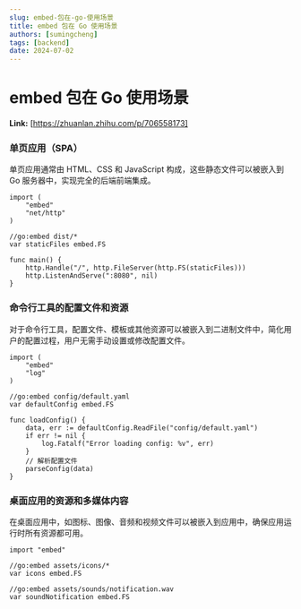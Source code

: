 ```yaml
---
slug: embed-包在-go-使用场景
title: embed 包在 Go 使用场景
authors: [sumingcheng]
tags: [backend]
date: 2024-07-02
---
```


# embed 包在 Go 使用场景



 **Link:** [https://zhuanlan.zhihu.com/p/706558173]

### 单页应用（SPA）  

单页应用通常由 HTML、CSS 和 JavaScript 构成，这些静态文件可以被嵌入到 Go 服务器中，实现完全的后端前端集成。

```
import (
    "embed"
    "net/http"
)
​
//go:embed dist/*
var staticFiles embed.FS
​
func main() {
    http.Handle("/", http.FileServer(http.FS(staticFiles)))
    http.ListenAndServe(":8080", nil)
}

```
### 命令行工具的配置文件和资源  

对于命令行工具，配置文件、模板或其他资源可以被嵌入到二进制文件中，简化用户的配置过程，用户无需手动设置或修改配置文件。

```
import (
    "embed"
    "log"
)
​
//go:embed config/default.yaml
var defaultConfig embed.FS
​
func loadConfig() {
    data, err := defaultConfig.ReadFile("config/default.yaml")
    if err != nil {
        log.Fatalf("Error loading config: %v", err)
    }
    // 解析配置文件
    parseConfig(data)
}

```
### 桌面应用的资源和多媒体内容  

在桌面应用中，如图标、图像、音频和视频文件可以被嵌入到应用中，确保应用运行时所有资源都可用。

```
import "embed"
​
//go:embed assets/icons/*
var icons embed.FS
​
//go:embed assets/sounds/notification.wav
var soundNotification embed.FS

```